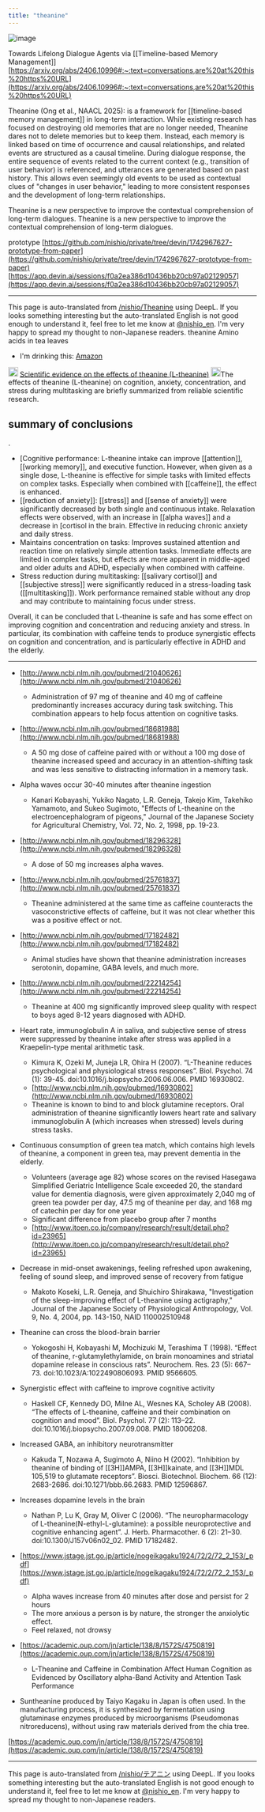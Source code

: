 ```yaml
---
title: "theanine"
---
```


![image](https://gyazo.com/f6a91a90c8f5ee6c94b93e627fb5c743/thumb/1000)

Towards Lifelong Dialogue Agents via [[Timeline-based Memory Management]]
[https://arxiv.org/abs/2406.10996#:~:text=conversations,are%20at%20this%20https%20URL](https://arxiv.org/abs/2406.10996#:~:text=conversations,are%20at%20this%20https%20URL)

Theanine (Ong et al., NAACL 2025): is a framework for [[timeline-based memory management]] in long-term interaction. While existing research has focused on destroying old memories that are no longer needed, Theanine dares not to delete memories but to keep them.
Instead, each memory is linked based on time of occurrence and causal relationships, and related events are structured as a causal timeline.
During dialogue response, the entire sequence of events related to the current context (e.g., transition of user behavior) is referenced, and utterances are generated based on past history.
This allows even seemingly old events to be used as contextual clues of "changes in user behavior," leading to more consistent responses and the development of long-term relationships.

Theanine is a new perspective to improve the contextual comprehension of long-term dialogues. Theanine is a new perspective to improve the contextual comprehension of long-term dialogues.

prototype
[https://github.com/nishio/private/tree/devin/1742967627-prototype-from-paper](https://github.com/nishio/private/tree/devin/1742967627-prototype-from-paper)
[https://app.devin.ai/sessions/f0a2ea386d10436bb20cb97a02129057](https://app.devin.ai/sessions/f0a2ea386d10436bb20cb97a02129057)

---
This page is auto-translated from [/nishio/Theanine](https://scrapbox.io/nishio/Theanine) using DeepL. If you looks something interesting but the auto-translated English is not good enough to understand it, feel free to let me know at [@nishio_en](https://twitter.com/nishio_en). I'm very happy to spread my thought to non-Japanese readers.
theanine
Amino acids in tea leaves
- I'm drinking this: [Amazon](https://amzn.to/45vW9iX)


<img src='https://scrapbox.io/api/pages/nishio-en/DR/icon' alt='DR.icon' height="19.5"/> [Scientific evidence on the effects of theanine (L-theanine)](https://chatgpt.com/share/67d65373-1a54-8011-8ad4-98646b12cdd7)
<img src='https://scrapbox.io/api/pages/nishio-en/GPT-4.5/icon' alt='GPT-4.5.icon' height="19.5"/>The effects of theanine (L-theanine) on cognition, anxiety, concentration, and stress during multitasking are briefly summarized from reliable scientific research.
## summary of conclusions
.
- [Cognitive performance: L-theanine intake can improve [[attention]], [[working memory]], and executive function. However, when given as a single dose, L-theanine is effective for simple tasks with limited effects on complex tasks. Especially when combined with [[caffeine]], the effect is enhanced.
- [[reduction of anxiety]]: [[stress]] and [[sense of anxiety]] were significantly decreased by both single and continuous intake. Relaxation effects were observed, with an increase in [[alpha waves]] and a decrease in [cortisol in the brain. Effective in reducing chronic anxiety and daily stress.
- Maintains concentration on tasks: Improves sustained attention and reaction time on relatively simple attention tasks. Immediate effects are limited in complex tasks, but effects are more apparent in middle-aged and older adults and ADHD, especially when combined with caffeine.
- Stress reduction during multitasking: [[salivary cortisol]] and [[subjective stress]] were significantly reduced in a stress-loading task ([[multitasking]]). Work performance remained stable without any drop and may contribute to maintaining focus under stress.

Overall, it can be concluded that L-theanine is safe and has some effect on improving cognition and concentration and reducing anxiety and stress. In particular, its combination with caffeine tends to produce synergistic effects on cognition and concentration, and is particularly effective in ADHD and the elderly.

---

- [http://www.ncbi.nlm.nih.gov/pubmed/21040626](http://www.ncbi.nlm.nih.gov/pubmed/21040626)
    - Administration of 97 mg of theanine and 40 mg of caffeine predominantly increases accuracy during task switching. This combination appears to help focus attention on cognitive tasks.
- [http://www.ncbi.nlm.nih.gov/pubmed/18681988](http://www.ncbi.nlm.nih.gov/pubmed/18681988)
    - A 50 mg dose of caffeine paired with or without a 100 mg dose of theanine increased speed and accuracy in an attention-shifting task and was less sensitive to distracting information in a memory task.


- Alpha waves occur 30-40 minutes after theanine ingestion
    - Kanari Kobayashi, Yukiko Nagato, L.R. Geneja, Takejo Kim, Takehiko Yamamoto, and Sukeo Sugimoto, "Effects of L-theanine on the electroencephalogram of pigeons," Journal of the Japanese Society for Agricultural Chemistry, Vol. 72, No. 2, 1998, pp. 19-23.
- [http://www.ncbi.nlm.nih.gov/pubmed/18296328](http://www.ncbi.nlm.nih.gov/pubmed/18296328)
    - A dose of 50 mg increases alpha waves.
- [http://www.ncbi.nlm.nih.gov/pubmed/25761837](http://www.ncbi.nlm.nih.gov/pubmed/25761837)
    - Theanine administered at the same time as caffeine counteracts the vasoconstrictive effects of caffeine, but it was not clear whether this was a positive effect or not.
- [http://www.ncbi.nlm.nih.gov/pubmed/17182482](http://www.ncbi.nlm.nih.gov/pubmed/17182482)
    - Animal studies have shown that theanine administration increases serotonin, dopamine, GABA levels, and much more.
- [http://www.ncbi.nlm.nih.gov/pubmed/22214254](http://www.ncbi.nlm.nih.gov/pubmed/22214254)
    - Theanine at 400 mg significantly improved sleep quality with respect to boys aged 8-12 years diagnosed with ADHD.
- Heart rate, immunoglobulin A in saliva, and subjective sense of stress were suppressed by theanine intake after stress was applied in a Kraepelin-type mental arithmetic task.
    - Kimura K, Ozeki M, Juneja LR, Ohira H (2007). “L-Theanine reduces psychological and physiological stress responses”. Biol. Psychol. 74 (1): 39-45. doi:10.1016/j.biopsycho.2006.06.006. PMID 16930802.
    - [http://www.ncbi.nlm.nih.gov/pubmed/16930802](http://www.ncbi.nlm.nih.gov/pubmed/16930802)
    - Theanine is known to bind to and block glutamine receptors. Oral administration of theanine significantly lowers heart rate and salivary immunoglobulin A (which increases when stressed) levels during stress tasks.

- Continuous consumption of green tea match, which contains high levels of theanine, a component in green tea, may prevent dementia in the elderly.
    - Volunteers (average age 82) whose scores on the revised Hasegawa Simplified Geriatric Intelligence Scale exceeded 20, the standard value for dementia diagnosis, were given approximately 2,040 mg of green tea powder per day, 47.5 mg of theanine per day, and 168 mg of catechin per day for one year
    - Significant difference from placebo group after 7 months
    - [http://www.itoen.co.jp/company/research/result/detail.php?id=23965](http://www.itoen.co.jp/company/research/result/detail.php?id=23965)

- Decrease in mid-onset awakenings, feeling refreshed upon awakening, feeling of sound sleep, and improved sense of recovery from fatigue
    - Makoto Koseki, L.R. Geneja, and Shuichiro Shirakawa, "Investigation of the sleep-improving effect of L-theanine using actigraphy," Journal of the Japanese Society of Physiological Anthropology, Vol. 9, No. 4, 2004, pp. 143-150, NAID 110002510948
- Theanine can cross the blood-brain barrier
    - Yokogoshi H, Kobayashi M, Mochizuki M, Terashima T (1998). “Effect of theanine, r-glutamylethylamide, on brain monoamines and striatal dopamine release in conscious rats”. Neurochem. Res. 23 (5): 667–73. doi:10.1023/A:1022490806093. PMID 9566605.
- Synergistic effect with caffeine to improve cognitive activity
    - Haskell CF, Kennedy DO, Milne AL, Wesnes KA, Scholey AB (2008). “The effects of L-theanine, caffeine and their combination on cognition and mood”. Biol. Psychol. 77 (2): 113–22. doi:10.1016/j.biopsycho.2007.09.008. PMID 18006208.
- Increased GABA, an inhibitory neurotransmitter
    - Kakuda T, Nozawa A, Sugimoto A, Niino H (2002). “Inhibition by theanine of binding of [[3H]]AMPA, [[3H]]kainate, and [[3H]]MDL 105,519 to glutamate receptors”. Biosci. Biotechnol. Biochem. 66 (12): 2683-2686. doi:10.1271/bbb.66.2683. PMID 12596867.
- Increases dopamine levels in the brain
    - Nathan P, Lu K, Gray M, Oliver C (2006). “The neuropharmacology of L-theanine(N-ethyl-L-glutamine): a possible neuroprotective and cognitive enhancing agent”. J. Herb. Pharmacother. 6 (2): 21–30. doi:10.1300/J157v06n02_02. PMID 17182482.
- [https://www.jstage.jst.go.jp/article/nogeikagaku1924/72/2/72_2_153/_pdf](https://www.jstage.jst.go.jp/article/nogeikagaku1924/72/2/72_2_153/_pdf)
    - Alpha waves increase from 40 minutes after dose and persist for 2 hours
    - The more anxious a person is by nature, the stronger the anxiolytic effect.
    - Feel relaxed, not drowsy

- [https://academic.oup.com/jn/article/138/8/1572S/4750819](https://academic.oup.com/jn/article/138/8/1572S/4750819)
    - L-Theanine and Caffeine in Combination Affect Human Cognition as Evidenced by Oscillatory alpha-Band Activity and Attention Task Performance

- Suntheanine produced by Taiyo Kagaku in Japan is often used. In the manufacturing process, it is synthesized by fermentation using glutaminase enzymes produced by microorganisms (Pseudomonas nitroreducens), without using raw materials derived from the chia tree.


[https://academic.oup.com/jn/article/138/8/1572S/4750819](https://academic.oup.com/jn/article/138/8/1572S/4750819)

---
This page is auto-translated from [/nishio/テアニン](https://scrapbox.io/nishio/テアニン) using DeepL. If you looks something interesting but the auto-translated English is not good enough to understand it, feel free to let me know at [@nishio_en](https://twitter.com/nishio_en). I'm very happy to spread my thought to non-Japanese readers.